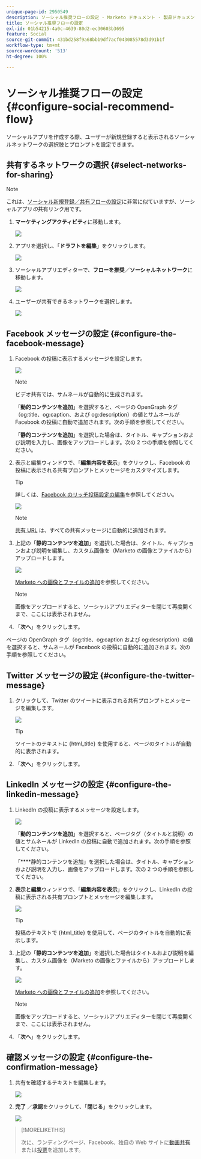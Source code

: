 ```yaml
---
unique-page-id: 2950549
description: ソーシャル推奨フローの設定 - Marketo ドキュメント - 製品ドキュメント
title: ソーシャル推奨フローの設定
exl-id: 01b54215-4a0c-4639-80d2-ec30603b3695
feature: Social
source-git-commit: 431bd258f9a68bbb9df7acf043085578d3d91b1f
workflow-type: tm+mt
source-wordcount: '513'
ht-degree: 100%

---
```


# ソーシャル推奨フローの設定 {#configure-social-recommend-flow}

ソーシャルアプリを作成する際、ユーザーが新規登録すると表示されるソーシャルネットワークの選択肢とプロンプトを設定できます。

## 共有するネットワークの選択 {#select-networks-for-sharing}

>[!NOTE]
>
>これは、[ソーシャル新規登録／共有フローの設定](/help/marketo/product-docs/demand-generation/social/configuring-social-actions/configure-social-sign-up-share-flow.md)に非常に似ていますが、ソーシャルアプリ&#x200B;_の_&#x200B;共有リンク用です。

1. **マーケティングアクティビティ**&#x200B;に移動します。

   ![](assets/login-marketing-activities-1.png)

1. アプリを選択し、「**ドラフトを編集**」をクリックします。

   ![](assets/image2014-9-22-11-3a51-3a6.png)

1. ソーシャルアプリエディターで、**フローを推奨**／**ソーシャルネットワーク**&#x200B;に移動します。

   ![](assets/recommendedflow.png)

1. ユーザーが共有できるネットワークを選択します。

   ![](assets/socialnetworkschoose.png)

## Facebook メッセージの設定 {#configure-the-facebook-message}

1. Facebook の投稿に表示するメッセージを設定します。

   ![](assets/image2014-9-22-11-3a53-3a21.png)

   >[!NOTE]
   >
   >ビデオ共有では、サムネールが自動的に生成されます。

   「**動的コンテンツを追加**」を選択すると、ページの OpenGraph タグ（og:title、og:caption、および og:description）の値とサムネールが Facebook の投稿に自動で追加されます。次の手順を参照してください。

   「**静的コンテンツを追加**」を選択した場合は、タイトル、キャプションおよび説明を入力し、画像をアップロードします。次の 2 つの手順を参照してください。

1. 表示と編集ウィンドウで、「**編集内容を表示**」をクリックし、Facebook の投稿に表示される共有プロンプトとメッセージをカスタマイズします。

   >[!TIP]
   >
   >詳しくは、[Facebook のリッチ投稿設定の編集](/help/marketo/product-docs/demand-generation/facebook/edit-facebook-rich-post-settings.md)を参照してください。

   ![](assets/image2014-9-22-11-3a54-3a36.png)

   >[!NOTE]
   >
   >[共有 URL](/help/marketo/product-docs/demand-generation/social/social-functions/choose-the-share-url-for-a-social-app.md) は、すべての共有メッセージに自動的に追加されます。

1. 上記の「**静的コンテンツを追加**」を選択した場合は、タイトル、キャプションおよび説明を編集し、カスタム画像を（Marketo の画像とファイルから）アップロードします。

   ![](assets/image2014-9-22-11-3a55-3a14.png)

   [Marketo への画像とファイルの追加](/help/marketo/product-docs/demand-generation/images-and-files/add-images-and-files-to-marketo.md)を参照してください。

   >[!NOTE]
   >
   >画像をアップロードすると、ソーシャルアプリエディターを閉じて再度開くまで、ここには表示されません。

1. 「**次へ**」をクリックします。

ページの OpenGraph タグ（og:title、og:caption および og:description）の値を選択すると、サムネールが Facebook の投稿に自動的に追加されます。次の手順を参照してください。

## Twitter メッセージの設定 {#configure-the-twitter-message}

1. クリックして、Twitter のツイートに表示される共有プロンプトとメッセージを編集します。

   ![](assets/image2014-9-22-12-3a2-3a40.png)

   >[!TIP]
   >
   >ツイートのテキストに {html_title} を使用すると、ページのタイトルが自動的に表示されます。

1. 「**次へ**」をクリックします。

## LinkedIn メッセージの設定 {#configure-the-linkedin-message}

1. LinkedIn の投稿に表示するメッセージを設定します。

   ![](assets/image2014-9-22-12-3a3-3a21.png)

   「**動的コンテンツを追加**」を選択すると、ページタグ（タイトルと説明）の値とサムネールが LinkedIn の投稿に自動で追加されます。次の手順を参照してください。

   「****&#x200B;静的コンテンツを追加」を選択した場合は、タイトル、キャプションおよび説明を入力し、画像をアップロードします。次の 2 つの手順を参照してください。

1. **表示と編集**&#x200B;ウィンドウで、「**編集内容を表示**」をクリックし、LinkedIn の投稿に表示される共有プロンプトとメッセージを編集します。

   ![](assets/image2014-9-22-12-3a3-3a38.png)

   >[!TIP]
   >
   >投稿のテキストで {html_title} を使用して、ページのタイトルを自動的に表示します。

1. 上記の「**静的コンテンツを追加**」を選択した場合はタイトルおよび説明を編集し、カスタム画像を（Marketo の画像とファイルから）アップロードします。

   ![](assets/image2014-9-22-12-3a4-3a43.png)

   [Marketo への画像とファイルの追加](/help/marketo/product-docs/demand-generation/images-and-files/add-images-and-files-to-marketo.md)を参照してください。

   >[!NOTE]
   >
   >画像をアップロードすると、ソーシャルアプリエディターを閉じて再度開くまで、ここには表示されません。

1. 「**次へ**」をクリックします。

## 確認メッセージの設定 {#configure-the-confirmation-message}

1. 共有を確認するテキストを編集します。

   ![](assets/image2014-9-22-12-3a5-3a30.png)

1. **完了** ／**承認**&#x200B;をクリックして、「**閉じる**」をクリックします。

   ![](assets/image2014-9-22-12-3a5-3a45.png)

>[!MORELIKETHIS]
>
>次に、ランディングページ、Facebook、独自の Web サイトに[動画共有](/help/marketo/product-docs/demand-generation/social/configuring-social-actions/customize-video-share-flow.md)または[投票](/help/marketo/product-docs/demand-generation/social/creating-a-poll/create-a-poll.md)を追加します。
